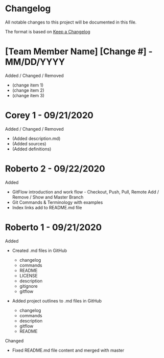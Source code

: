 # Changelog
All notable changes to this project will be documented in this file.

The format is based on [Keep a Changelog](https://keepachangelog.com/en/1.0.0/)

# [Team Member Name] [Change #]  - MM/DD/YYYY
Added / Changed / Removed
- (change item 1)
- (change item 2)
- (change item 3)

# Corey 1 - 09/21/2020
Added / Changed / Removed
- (Added description.md)
- (Added sources)
- (Added definitions)

# Roberto 2  - 09/22/2020
Added
- GitFlow introduction and work flow - Checkout, Push, Pull, Remote Add / Remove / Show and Master Branch
- Git Commands & Terminology with examples
- Index links add to README.md file

# Roberto 1 - 09/21/2020
Added
- Created .md files in GitHub
    - changelog
    - commands
    - README
    - LICENSE
    - description
    - gitignore
    - gitflow
    
- Added project outlines to .md files in GitHub
    - changelog
    - commands
    - description
    - gitflow
    - README
    
Changed
- Fixed README.md file content and merged with master


